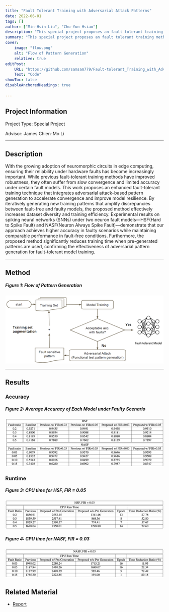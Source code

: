 ```yaml
---
title: "Fault Tolerant Training with Adversarial Attack Patterns" 
date: 2022-06-01
tags: []
author: ["Min-Hsin Liu", "Chu-Yun Hsiao"]
description: "This special project proposes an fault tolerant training method with adversarial attack patterns."
summary: "This special project proposes an fault tolerant training method with adversarial attack patterns."
cover:
    image: "flow.png"
    alt: "Flow of Pattern Generation"
    relative: true
editPost:
    URL: "https://github.com/samsam779/Fault-tolerant_Training_with_Adversarial_Attack_Patterns/tree/main"
    Text: "Code"
showToc: false
disableAnchoredHeadings: true

---
```

## Project Information
Project Type: Special Project

Advisor: James Chien-Mo Li

---

## Description

With the growing adoption of neuromorphic circuits in edge computing, ensuring their reliability under hardware faults has become increasingly important. While previous fault-tolerant training methods have improved robustness, they often suffer from slow convergence and limited accuracy under certain fault models. This work proposes an enhanced fault-tolerant training technique that integrates adversarial attack–based pattern generation to accelerate convergence and improve model resilience. By iteratively generating new training patterns that amplify discrepancies between fault-free and faulty models, the proposed method effectively increases dataset diversity and training efficiency. Experimental results on spiking neural networks (SNNs) under two neuron fault models—HSF(Hard to Spike Fault) and NASF(Neuron Always Spike Fault)—demonstrate that our approach achieves higher accuracy in faulty scenarios while maintaining comparable performance in fault-free conditions. Furthermore, the proposed method significantly reduces training time when pre-generated patterns are used, confirming the effectiveness of adversarial pattern generation for fault-tolerant model training.

---
## Method
##### Figure 1: Flow of Pattern Generation

![](flow.png)

---
## Results
### Accuracy

##### Figure 2: Average Accuracy of Each Model under Faulty Scenario

![](accuracy.png)

### Runtime

##### Figure 3: CPU time for HSF, FIR = 0.05

![](HSF_runtime.png)

##### Figure 4: CPU time for NASF, FIR = 0.03

![](NASF_runtime.png)

## Related Material

+ [Report](neuro_project.pdf)